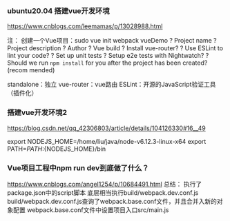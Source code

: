 ### ubuntu20.04 搭建vue开发环境
https://www.cnblogs.com/leemamas/p/13028988.html

注：
创建一个Vue项目：sudo vue init webpack vueDemo
? Project name <vuedemo>
? Project description <vue test>
? Author <lemamas>
? Vue build <standalone>
? Install vue-router? <No>
? Use ESLint to lint your code? <No>
? Set up unit tests <No>
? Setup e2e tests with Nightwatch? <No>
? Should we run `npm install` for you after the project has been created? (recom
mended) <npm>

standalone：独立
vue-router：vue路由
ESLint：开源的JavaScript验证工具（插件化）

### 搭建vue开发环境2
https://blog.csdn.net/qq_42306803/article/details/104126330#16__49

export NODEJS_HOME=/home/liu/java/node-v6.12.3-linux-x64
export PATH=${PATH}:${NODEJS_HOME}/bin

### Vue项目工程中npm run dev到底做了什么？
https://www.cnblogs.com/angel1254/p/10684491.html
总结：
执行了package.json中的script脚本
底层相当执行build/webpack.dev.conf.js
build/webpack.dev.conf.js查询了webpack.base.conf文件，并且合并入新的对象配置
webpack.base.conf文件中设置项目入口src/main.js





